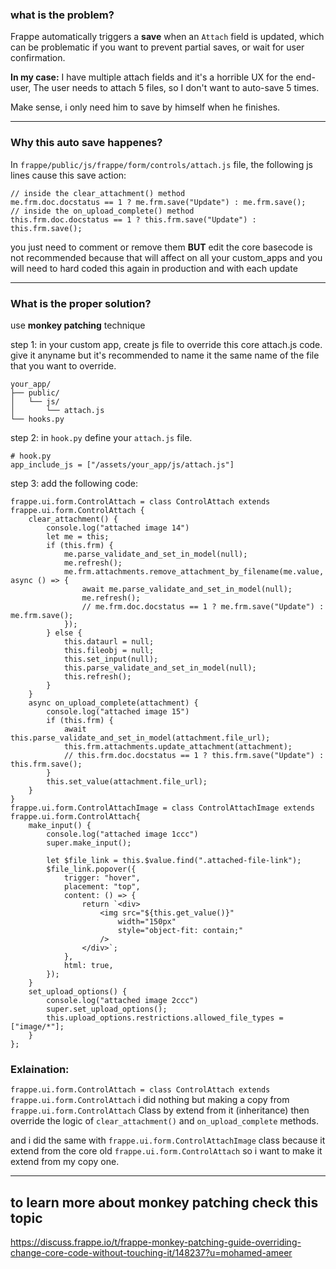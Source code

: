 ### what is the problem?
Frappe automatically triggers a **save** when an `Attach` field is updated, which can be problematic if you want to prevent partial saves, or wait for user confirmation.



**In my case:** 
I have multiple attach fields and it's a horrible UX for the end-user,
The user needs to attach 5 files, so I don't want to auto-save 5 times.

Make sense, i only need him to save by himself when he finishes. 

---
### Why this auto save happenes?

In `frappe/public/js/frappe/form/controls/attach.js` file, the following js lines cause this save action:
```
// inside the clear_attachment() method
me.frm.doc.docstatus == 1 ? me.frm.save("Update") : me.frm.save();
// inside the on_upload_complete() method
this.frm.doc.docstatus == 1 ? this.frm.save("Update") : this.frm.save();
```
you just need to comment or remove them 
**BUT** edit the core basecode is not recommended because that will affect on all your custom_apps and you will need to hard coded this again in production and with each update

---
### What is the proper solution?
use **monkey patching** technique

step 1: in your custom app, create js file to override this core attach.js code.
give it anyname but it's recommended to name it the same name of the file that you  want to override.
```
your_app/
├── public/
│   └── js/
│       └── attach.js
└── hooks.py
```
step 2: in `hook.py` define your `attach.js` file.
```
# hook.py
app_include_js = ["/assets/your_app/js/attach.js"]
```
step 3: add the following code:
```
frappe.ui.form.ControlAttach = class ControlAttach extends frappe.ui.form.ControlAttach {
    clear_attachment() {
        console.log("attached image 14")
		let me = this;
		if (this.frm) {
			me.parse_validate_and_set_in_model(null);
			me.refresh();
			me.frm.attachments.remove_attachment_by_filename(me.value, async () => {
				await me.parse_validate_and_set_in_model(null);
				me.refresh();
				// me.frm.doc.docstatus == 1 ? me.frm.save("Update") : me.frm.save();
			});
		} else {
			this.dataurl = null;
			this.fileobj = null;
			this.set_input(null);
			this.parse_validate_and_set_in_model(null);
			this.refresh();
		}
	}
    async on_upload_complete(attachment) {
        console.log("attached image 15")
		if (this.frm) {
			await this.parse_validate_and_set_in_model(attachment.file_url);
			this.frm.attachments.update_attachment(attachment);
			// this.frm.doc.docstatus == 1 ? this.frm.save("Update") : this.frm.save();
		}
		this.set_value(attachment.file_url);
	}
}
frappe.ui.form.ControlAttachImage = class ControlAttachImage extends frappe.ui.form.ControlAttach{
	make_input() {
		console.log("attached image 1ccc")
		super.make_input();

		let $file_link = this.$value.find(".attached-file-link");
		$file_link.popover({
			trigger: "hover",
			placement: "top",
			content: () => {
				return `<div>
					<img src="${this.get_value()}"
						width="150px"
						style="object-fit: contain;"
					/>
				</div>`;
			},
			html: true,
		});
	}
	set_upload_options() {
		console.log("attached image 2ccc")
		super.set_upload_options();
		this.upload_options.restrictions.allowed_file_types = ["image/*"];
	}
};
```

### Exlaination:
`frappe.ui.form.ControlAttach = class ControlAttach extends frappe.ui.form.ControlAttach`
i did nothing but making a copy from `frappe.ui.form.ControlAttach` Class by extend from it (inheritance)
then override the logic of `clear_attachment()` and `on_upload_complete` methods.

and i did the same with `frappe.ui.form.ControlAttachImage` class because it extend from the core old `frappe.ui.form.ControlAttach` so i want to make it extend from my copy one.

---
## to learn more about monkey patching check this topic
https://discuss.frappe.io/t/frappe-monkey-patching-guide-overriding-change-core-code-without-touching-it/148237?u=mohamed-ameer